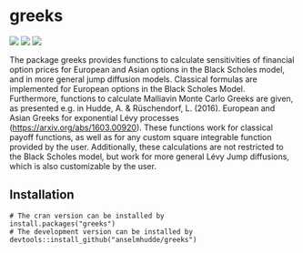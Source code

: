 # greeks
![](https://cranlogs.r-pkg.org/badges/greeks?color=brightgreen)
![](https://cranlogs.r-pkg.org/badges/grand-total/greeks?color=brightgreen)
![](https://www.r-pkg.org/badges/version-ago/greeks)

The package greeks provides functions to calculate sensitivities of financial option prices for European and Asian options in the Black Scholes model, and in more general jump diffusion models. Classical formulas are implemented for European options in the Black Scholes Model. 
Furthermore, functions to calculate Malliavin Monte Carlo Greeks are given, as presented e.g. in Hudde, A. & Rüschendorf, L. (2016). 
European and Asian Greeks for exponential Lévy processes (https://arxiv.org/abs/1603.00920).
These functions work for classical payoff functions, as well as for any custom square integrable function provided by the user.
Additionally, these calculations are not restricted to the Black Scholes model, but work for more general Lévy Jump diffusions, which is also customizable by the user.

## Installation
```{r }
# The cran version can be installed by 
install.packages("greeks")
# The development version can be installed by
devtools::install_github("anselmhudde/greeks")
```
